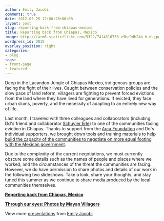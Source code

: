 ```yaml
---
author: Emily Jacobi
comments: true
date: 2012-05-25 12:00:28+00:00
layout: post
slug: reporting-back-from-chiapas-mexico
title: Reporting back from Chiapas, Mexico
image: http://farm6.staticflickr.com/5322/7414816750_e9be9db24b_h_d.jpg
wordpress_id: 3815
overlay_position: right
categories:
- blog
tags:
- front-page
- featured
---
```


Deep in the Lacandon Jungle of Chiapas Mexico, indigenous groups are facing the fight of their lives. Caught between conservation policies and the slow pace of land reform, villagers are fighting to prevent forced evictions from the land where they have lived for generations. If evicted, they face urban slums, poverty, and the necessity of adapting to an entirely new way of life.

Last month, I traveled with three colleagues and collaborators (including Dd's friend and collaborator [Schuyler Erle](https://twitter.com/#!/schuyler)) to one of the communities facing eviction in Chiapas. Thanks to support from the [Arca Foundation](http://www.arcafoundation.org/) and Dd's individual supporters, [we brought down tools and training materials to help build the capacity of the communities to negotiate on more equal footing with the Mexican government](http://digital-democracy.org/2012/03/22/urgent-action-to-prevent-forced-evictions/).


Due to the complexity of the current negotiations, we must currently obscure some details such as the names of people and places where we worked, and the circumstances of the threat the communities are facing. However, we do have permission to share photos and details of our work in the following two slideshows. Take a look, share your thoughts, and stay tuned this summer as we continue to share media produced by the local communities themselves.





**[Reporting back from Chiapas, Mexico](http://www.slideshare.net/emjacobi/reporting-back-from-chiapas-mexico)**








**[Through our eyes: Photos by Mayan Villagers](http://www.slideshare.net/emjacobi/through-our-eyes-photos-by-mayan-villagers)**

View more [presentations](http://www.slideshare.net/) from [Emily Jacobi](http://www.slideshare.net/emjacobi)
